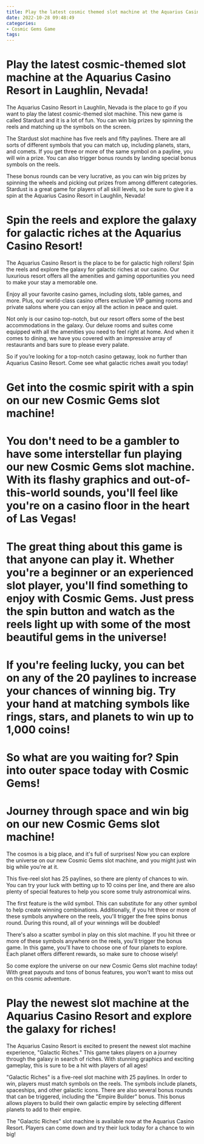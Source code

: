```yaml
---
title: Play the latest cosmic themed slot machine at the Aquarius Casino Resort in Laughlin, Nevada!
date: 2022-10-28 09:48:49
categories:
- Cosmic Gems Game
tags:
---
```



#  Play the latest cosmic-themed slot machine at the Aquarius Casino Resort in Laughlin, Nevada!

The Aquarius Casino Resort in Laughlin, Nevada is the place to go if you want to play the latest cosmic-themed slot machine. This new game is called Stardust and it is a lot of fun. You can win big prizes by spinning the reels and matching up the symbols on the screen.

The Stardust slot machine has five reels and fifty paylines. There are all sorts of different symbols that you can match up, including planets, stars, and comets. If you get three or more of the same symbol on a payline, you will win a prize. You can also trigger bonus rounds by landing special bonus symbols on the reels.

These bonus rounds can be very lucrative, as you can win big prizes by spinning the wheels and picking out prizes from among different categories. Stardust is a great game for players of all skill levels, so be sure to give it a spin at the Aquarius Casino Resort in Laughlin, Nevada!

#  Spin the reels and explore the galaxy for galactic riches at the Aquarius Casino Resort!

The Aquarius Casino Resort is the place to be for galactic high rollers! Spin the reels and explore the galaxy for galactic riches at our casino. Our luxurious resort offers all the amenities and gaming opportunities you need to make your stay a memorable one.

Enjoy all your favorite casino games, including slots, table games, and more. Plus, our world-class casino offers exclusive VIP gaming rooms and private salons where you can enjoy all the action in peace and quiet.

Not only is our casino top-notch, but our resort offers some of the best accommodations in the galaxy. Our deluxe rooms and suites come equipped with all the amenities you need to feel right at home. And when it comes to dining, we have you covered with an impressive array of restaurants and bars sure to please every palate.

So if you’re looking for a top-notch casino getaway, look no further than Aquarius Casino Resort. Come see what galactic riches await you today!

#  Get into the cosmic spirit with a spin on our new Cosmic Gems slot machine!

# You don't need to be a gambler to have some interstellar fun playing our new Cosmic Gems slot machine. With its flashy graphics and out-of-this-world sounds, you'll feel like you're on a casino floor in the heart of Las Vegas!

# The great thing about this game is that anyone can play it. Whether you're a beginner or an experienced slot player, you'll find something to enjoy with Cosmic Gems. Just press the spin button and watch as the reels light up with some of the most beautiful gems in the universe!

# If you're feeling lucky, you can bet on any of the 20 paylines to increase your chances of winning big. Try your hand at matching symbols like rings, stars, and planets to win up to 1,000 coins!

# So what are you waiting for? Spin into outer space today with Cosmic Gems!

#  Journey through space and win big on our new Cosmic Gems slot machine!

The cosmos is a big place, and it's full of surprises! Now you can explore the universe on our new Cosmic Gems slot machine, and you might just win big while you're at it.

This five-reel slot has 25 paylines, so there are plenty of chances to win. You can try your luck with betting up to 10 coins per line, and there are also plenty of special features to help you score some truly astronomical wins.

The first feature is the wild symbol. This can substitute for any other symbol to help create winning combinations. Additionally, if you hit three or more of these symbols anywhere on the reels, you'll trigger the free spins bonus round. During this round, all of your winnings will be doubled!

There's also a scatter symbol in play on this slot machine. If you hit three or more of these symbols anywhere on the reels, you'll trigger the bonus game. In this game, you'll have to choose one of four planets to explore. Each planet offers different rewards, so make sure to choose wisely!

So come explore the universe on our new Cosmic Gems slot machine today! With great payouts and tons of bonus features, you won't want to miss out on this cosmic adventure.

#  Play the newest slot machine at the Aquarius Casino Resort and explore the galaxy for riches!

The Aquarius Casino Resort is excited to present the newest slot machine experience, "Galactic Riches." This game takes players on a journey through the galaxy in search of riches. With stunning graphics and exciting gameplay, this is sure to be a hit with players of all ages!

"Galactic Riches" is a five-reel slot machine with 25 paylines. In order to win, players must match symbols on the reels. The symbols include planets, spaceships, and other galactic icons. There are also several bonus rounds that can be triggered, including the "Empire Builder" bonus. This bonus allows players to build their own galactic empire by selecting different planets to add to their empire.

The "Galactic Riches" slot machine is available now at the Aquarius Casino Resort. Players can come down and try their luck today for a chance to win big!